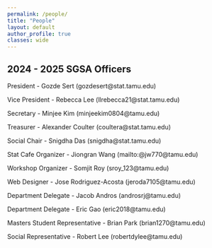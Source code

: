 ```yaml
---
permalink: /people/
title: "People"
layout: default
author_profile: true
classes: wide
---
```



<body style="margin:50px;padding:0">

## 2024 - 2025 SGSA Officers

<p> President - Gozde Sert (gozdesert@stat.tamu.edu) </p> 

<p> Vice President - Rebecca Lee (llrebecca21@stat.tamu.edu) </p> 

<p> Secretary - Minjee Kim (minjeekim0804@tamu.edu) </p> 

<p> Treasurer - Alexander Coulter (coultera@stat.tamu.edu) </p> 

<p> Social Chair - Snigdha Das (snigdha@stat.tamu.edu) </p> 

<p> Stat Cafe Organizer - Jiongran Wang (mailto:@jw770@tamu.edu) </p> 

<p> Workshop Organizer - Somjit Roy (sroy_123@tamu.edu) </p> 
<!-- <img src="https://jeroda7105.github.io/tamusgsa.github.io/assets/images/sgsa-officers/individual_officers_2023/jose_portrait.JPG" alt="Jose" width="200"/> <br> -->
<p> Web Designer - Jose Rodriguez-Acosta (jeroda7105@tamu.edu) </p> 

<p> Department Delegate - Jacob Andros (androsrj@tamu.edu) </p> 

<p> Department Delegate - Eric Gao (eric2018@tamu.edu) </p> 

<p> Masters Student Representative - Brian Park (brian1270@tamu.edu) </p>

<p> Social Representative - Robert Lee (robertdylee@tamu.edu) </p>

